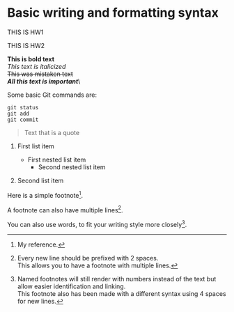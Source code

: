 # Basic writing and formatting syntax
THIS IS HW1

THIS IS HW2

**This is bold text**\
*This text is italicized*	\
~~This was mistaken text~~	\
***All this text is important***\

Some basic Git commands are:
```
git status
git add
git commit
```

> Text that is a quote

1. First list item
   - First nested list item
     - Second nested list item

2. Second list item

Here is a simple footnote[^1].

A footnote can also have multiple lines[^2].  

You can also use words, to fit your writing style more closely[^note].

[^1]: My reference.
[^2]: Every new line should be prefixed with 2 spaces.  
  This allows you to have a footnote with multiple lines.
[^note]:
    Named footnotes will still render with numbers instead of the text but allow easier identification and linking.  
    This footnote also has been made with a different syntax using 4 spaces for new lines.
